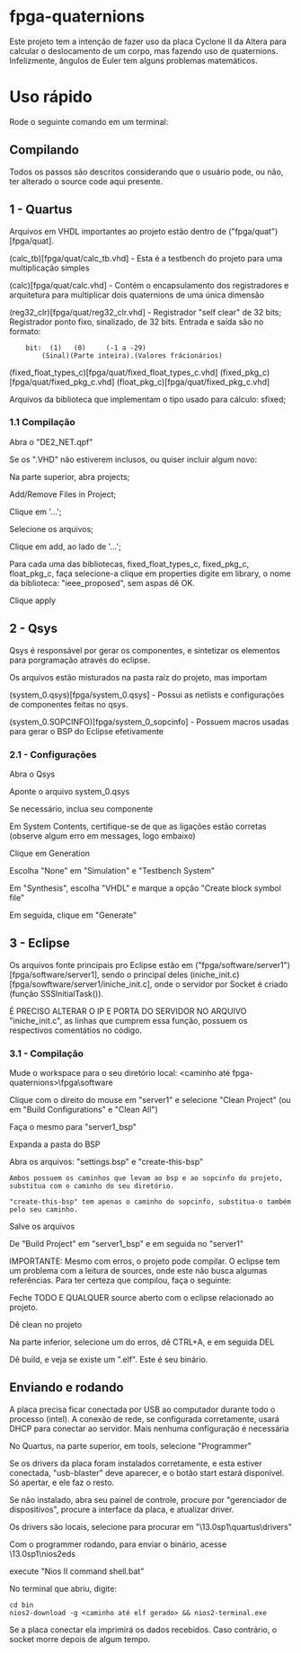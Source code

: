 # fpga-quaternions

Este projeto tem a intenção de fazer uso da placa Cyclone II
da Altera para calcular o deslocamento de um corpo, mas fazendo uso de
quaternions. Infelizmente, ângulos de Euler tem alguns problemas
matemáticos.

# Uso rápido

Rode o seguinte comando em um terminal:

## Compilando

Todos os passos são descritos considerando que o usuário pode, ou não,
ter alterado o source code aqui presente.

## 1 - Quartus

Arquivos em VHDL importantes ao projeto estão dentro de
("fpga/quat")[fpga/quat].

(calc_tb)[fpga/quat/calc_tb.vhd] - Esta é a testbench do projeto para uma multiplicação simples

(calc)[fpga/quat/calc.vhd] - Contém o encapsulamento dos registradores e arquitetura para
multiplicar dois quaternions de uma única dimensão
    
(reg32_clr)[fpga/quat/reg32_clr.vhd] - Registrador "self clear" de 32 bits; Registrador ponto fixo,
sinalizado, de 32 bits. Entrada e saída são no formato:

		bit:  (1)	(0)		(-1 a -29)
		    (Sinal)(Parte inteira).(Valores frácionários)

(fixed_float_types_c)[fpga/quat/fixed_float_types_c.vhd]
(fixed_pkg_c)[fpga/quat/fixed_pkg_c.vhd]
(float_pkg_c)[fpga/quat/fixed_pkg_c.vhd]

Arquivos da biblioteca que implementam o tipo usado para cálculo: sfixed;

### 1.1 Compilação

Abra o "DE2_NET.qpf"

Se os ".VHD" não estiverem inclusos, ou quiser incluir algum novo:

Na parte superior, abra projects;

Add/Remove Files in Project;

Clique em '...';

Selecione os arquivos;

Clique em add, ao lado de '...';

Para cada uma das bibliotecas, fixed_float_types_c, fixed_pkg_c, float_pkg_c, faça
	selecione-a
	clique em properties
	digite em library, o nome da biblioteca: "ieee_proposed", sem aspas
	dê OK.

Clique apply

## 2 - Qsys

Qsys é responsável por gerar os componentes, e sintetizar os elementos para
porgramação através do eclipse.

Os arquivos estão misturados na pasta raíz do projeto, mas importam

(system_0.qsys)[fpga/system_0.qsys] - Possui as netlists e configurações de componentes feitas no
qsys.

(system_0.SOPCINFO)[fpga/system_0_sopcinfo] - Possuem macros usadas para gerar o BSP do Eclipse efetivamente

### 2.1 - Configurações

Abra o Qsys

Aponte o arquivo system_0.qsys

Se necessário, inclua seu componente

Em System Contents, certifique-se de que as ligações estão corretas
(observe algum erro em messages, logo embaixo)

Clique em Generation

Escolha "None" em "Simulation" e "Testbench System"

Em "Synthesis", escolha "VHDL" e marque a opção "Create block symbol file"

Em seguida, clique em "Generate"

## 3 - Eclipse

Os arquivos fonte principais pro Eclipse estão em ("fpga/software/server1") [fpga/software/server1], sendo o principal deles (iniche_init.c)[fpga/sowftware/server1/iniche_init.c], onde o servidor por Socket é criado (função SSSInitialTask()).

É PRECISO ALTERAR O IP E PORTA DO SERVIDOR NO ARQUIVO "iniche_init.c", as linhas que cumprem essa função, possuem os respectivos comentátios no código.
    
### 3.1 - Compilação

Mude o workspace para o seu diretório local: <caminho até fpga-quaternions>\fpga\software

Clique com o direito do mouse em "server1" e selecione "Clean Project" (ou em "Build Configurations" e "Clean All")

Faça o mesmo para "server1_bsp"

Expanda a pasta do BSP

Abra os arquivos: "settings.bsp" e "create-this-bsp"

	Ambos possuem os caminhos que levam ao bsp e ao sopcinfo do projeto, substitua com o caminho do seu diretório.

	"create-this-bsp" tem apenas o caminho do sopcinfo, substitua-o também pelo seu caminho.

Salve os arquivos

De "Build Project" em "server1_bsp" e em seguida no "server1"

IMPORTANTE: Mesmo com erros, o projeto pode compilar. O eclipse tem um
problema com a leitura de sources, onde este não busca algumas referências.
Para ter certeza que compilou, faça o seguinte:

Feche TODO E QUALQUER source aberto com o eclipse relacionado ao projeto.

Dê clean no projeto

Na parte inferior, selecione um do erros, dê CTRL+A, e em seguida DEL

Dê build, e veja se existe um ".elf". Este é seu binário.

## Enviando e rodando

A placa precisa ficar conectada por USB ao computador durante todo o
processo (intel). A conexão de rede, se configurada corretamente, usará
DHCP para conectar ao servidor. Mais nenhuma configuração é necessária

No Quartus, na parte superior, em tools, selecione "Programmer"

Se os drivers da placa foram instalados corretamente, e esta estiver
conectada, "usb-blaster" deve aparecer, e o botão start estará disponível.
Só apertar, e ele faz o resto.

Se não instalado, abra seu painel de controle, procure por "gerenciador de
dispositivos", procure a interface da placa, e atualizar driver.

Os drivers são locais, selecione para procurar em "<caminho altera>\13.0sp1\quartus\drivers"

Com o programmer rodando, para enviar o binário, acesse <altera>\13.0sp1\nios2eds

execute "Nios II command shell.bat"

No terminal que abriu, digite:

	cd bin
	nios2-download -g <caminho até elf gerado> && nios2-terminal.exe

Se a placa conectar ela imprimirá os dados recebidos. Caso contrário, o
socket morre depois de algum tempo.



